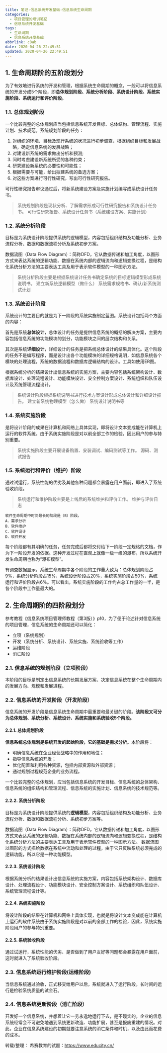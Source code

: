 ```yaml
---
title: 笔记-信息系统开发基础-信息系统生命周期
categories:
  - 项目管理的培训笔记
  - 信息系统开发基础
tags:
  - 生命周期
  - 信息系统开发基础
abbrlink: c8ab
date: 2020-04-26 22:49:51
updated: 2020-04-26 22:49:51
---
```


## 1. 生命周期阶的五阶段划分

为了有效地进行系统的开发和管理，根据系统生命周期的概念，一般可以将信息系统的开发分成5个阶段，即**总体规划阶段、系统分析阶段、系统设计阶段、系统实施阶段、系统运行和评价阶段**。
<!-- more -->
### 1.1. 总体规划阶段

一个比较完整的总体规划应当包括信息系统开发目标、总体结构、管理流程、实施计划、技术规范。系统规划阶段的任务：

1. 对组织的环境、目标及现行系统的状况进行初步调查，根据组织目标和发展战略，确定信息系统的发展战略；
2. 对建设新系统的需求做出分析和预测;
3. 同时考虑建设新系统所受的各种约束；
4. 研究建设新系统的必要性和可能性；
5. 根据需要与可能，给出拟建系统的备选方案；
6. 对这些方案进行可行性研究，写出可行性研究报告。

可行性研究报告审议通过后，将新系统建设方案及实施计划编写成系统设计任务书。

> 系统规划阶段是现状分析、了解需求形成可行性研究报告和系统设计任务书。
> 可行性研究报告、系统设计任务书（系统建设方案、实施计划）

### 1.2. 系统分析阶段

目标是为系统设计阶段提供系统的逻辑模型，内容包括组织结构及功能分析、业务流程分析、数据和数据流程分析及系统初步方案。

数据流图（Data Flow Diagram）：简称DFD，它从数据传递和加工角度，以图形方式来表达系统的逻辑功能、数据在系统内部的逻辑流向和逻辑变换过程，是结构化系统分析方法的主要表达工具及用于表示软件模型的一种图示方法。

> 系统分析阶段主要是根据系统设计任务书确定系统的目标逻辑模型形成系统说明书。
> 建立新系统逻辑模型（做什么）
> 系统需求规格书、确认/新系统测试计划

### 1.3. 系统设计阶段

系统设计的主要目的就是为下一阶段的系统实施制定蓝图。系统设计包括两个方面的内容：

首先是系统**总体设计**，总体设计的任务是提供信息系统的概括的解决方案，主要内容包括信息系统的功能模块的划分，功能模块之间的层次结构和关系。

其次是系统**详细设计**，详细设计的任务是把系统总体设计的结果具体化。这个阶段的任务不是编写程序，而是设计出各个功能模块的详细规格说明，如信息系统各个模块的处理流程，系统的数据流程和数据库逻辑结构的设计。工具如使用ER图。

根据系统分析的结果设计出信息系统的实施方案，主要内容包括系统架构设计、数据库设计、处理流程设计、功能模块设计、安全控制方案设计、系统组织和队伍设计及系统管理流程设计。

> 系统设计阶段根据系统说明书进行技术方案设计形成总体设计和详细设计报告。
> 建立新系统物理模型（怎么做）
> 系统设计说明书等

### 1.4. 系统实施阶段

是将设计阶段的成果在计算机和网络上具体实现，即将设计文本变成能在计算机上运行的软件系统。由于系统实施阶段是对以前全部工作的检验，因此用户的参与特别重要。

> 系统实施阶段主要开展设备购置、安装调试、编码测试等工作。
> 源码、测试报告

### 1.5. 系统运行和评价（维护）阶段

通过试运行，系统性能的优劣及其他各种问题都会暴露在用户面前，即进入了系统验收阶段。

> 系统运行和维护阶段主要是上线后的系统维护和评价工作。
> 维护与评价日志

    软件生命周期中时间最长的阶段是（B）阶段。
    A．需求分析
    B．软件维护
    C．软件设计
    D．软件开发

每个阶段都有其明确的任务，任务完成后都将交付给下一阶段一定规格的文档，作为下一阶段开发的依据。这种开发过程在直观上就像一级一级的瀑布，所以系统开发生命周期也称为“瀑布模型”。

有调查数据显示，系统生命周期中各个阶段的工作量大致为：总体规划阶段占9%，系统分析阶段占15%，系统设计阶段占20%，系统实施阶段占50%，系统运行和评价阶段占6%。可以看出，系统实施阶段的工作约占总工作量的一半，是各个阶段中工作量最大的。

## 2. 生命周期阶的四阶段划分

参考教程《信息系统项目管理师教程（第3版）》p10，为了便于论述针对信息系统的项目管理，信息系统的生命周期还可以简化：

- 立项（系统规划）
- 开发（系统分析、系统设计、系统实施、系统验收等工作）
- 运维阶段
- 消亡阶段

### 2.1. 信息系统的规划阶段（立项阶段）

本阶段的目标是制定出信息系统的长期发展方案、决定信息系统在整个生命周期内的发展方向、规模和发展进程。

### 2.2. 信息系统的开发阶段（开发阶段）

信息系统的开发阶段是信息系统生命周期中最重要和最关键的阶段。**该阶段又可分为总体规划、系统分析、系统设计、系统实施和系统验收5个阶段。**

#### 2.2.1. 总体规划阶段

**信息系统总体规划是系统开发的起始阶段，它的基础是需求分析**。本阶段将：

- 明确信息系统在企业经营战略中的作用和地位；
- 指导信息系统的开发；
- 优化配置和利用各种资源，包括内部资源和外部资源；
- 通过规划过程规范企业的业务流程。

一个比较完整的总体规划，应当包括信息系统的开发目标、信息系统的总体架构、信息系统的组织结构和管理流程、信息系统的实施计划、信息系统的技术规范等。

#### 2.2.2. 系统分析阶段

目标是为系统设计阶段提供系统的**逻辑模型**，内容包括组织结构及功能分析、业务流程分析、数据和数据流程分析、系统初步方案等。

数据流图（Data Flow Diagram）：简称DFD，它从数据传递和加工角度，以图形方式来表达系统的逻辑功能、数据在系统内部的逻辑流向和逻辑变换过程，是结构化系统分析方法的主要表达工具及用于表示软件模型的一种图示方法。
数据流图以图形的方式描绘数据在系统中流动和处理的过程，由于它只反映系统必须完成的逻辑功能，所以它是一种功能模型。

#### 2.2.3. 系统设计阶段

根据系统分析的结果设计出信息系统的实施方案，内容包括系统架构设计、数据库设计、处理流程设计、功能模块设计、安全控制方案设计、系统组织和队伍设计、系统管理流程设计等。

#### 2.2.4. 系统实施阶段

将设计阶段的结果在计算机和网络上具体实现，也就是将设计文本变成能在计算机上运行的软件系统由于系统实施阶段是对以前的全部工作的检验，因此，系统实施阶段用户的参与特别重要。

#### 2.2.5. 系统验收阶段

通过试运行，系统性能的优劣、是否做到了用户友好等问题都会暴露在用户面前，这时就进入了系统验收阶段。

### 2.3. 信息系统运行维护阶段(运维阶段)

当信息系统通过验收，正式移交给用户以后，系统就进入了运行阶段。长时间的运行是检验系统质量的试金石。

### 2.4. 信息系统更新阶段（消亡阶段）

开发好一个信息系统，并想着让它一劳永逸地运行下去，是不现实的。企业的信息系统经常会不可避免地遇到系统更新改造、功能扩展，甚至是报废重建的情况。对此，企业在信息系统建设的初期就要注意系统的消亡条件和时机，以及由此而花费的成本。

转载/整理：
希赛教育的试题：<https://www.educity.cn/>

